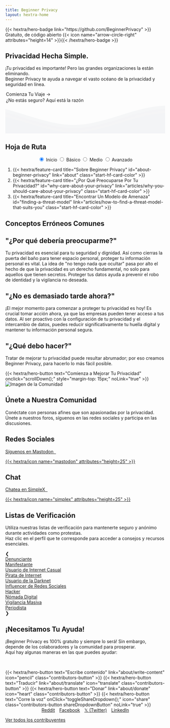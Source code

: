 ```yaml
---
title: Beginner Privacy
layout: hextra-home
---
```

<section class="hero hx-py-30-40 hx-text-center" id="hero">
  {{< hextra/hero-badge link="https://github.com/BeginnerPrivacy" >}}<div class="hx-w-2 hx-h-2 hx-rounded-full hx-bg-primary-400"></div>
    <span>Gratuito, de código abierto</span>
    {{< icon name="arrow-circle-right" attributes="height=14" >}}{{< /hextra/hero-badge >}}

  <div class="hx-mt-6 hx-mb-4">
    <h1 class="not-prose hx-text-4xl md:hx-text-9xl hx-font-bold hx-leading-none hx-tracking-tighter hx-py-2 hx-bg-clip-text">Privacidad Hecha Simple.</h1>
  </div>

  <div class="hx-mb-6">
    <p class="hx-text-lg">¡Tu privacidad es importante! Pero las grandes organizaciones la están eliminando.<br> Beginner Privacy te ayuda a navegar el vasto océano de la privacidad y seguridad en línea.</p>
  </div>

  <div class="not-prose hx-font-medium hx-cursor-pointer hx-px-10 hx-py-3 hx-rounded-lg hx-text-center hx-text-white hx-inline-block hx-bg-primary-600 hover:hx-bg-primary-700 dark:hx-bg-primary-600 dark:hover:hx-bg-primary-700 hx-transition-all hx-ease-in hx-duration-200 start-now-button" style="margin: 2px;" onclick="scrollDown();">
    Comienza Tu Viaje
    <span class="arrow">&rarr;</span>
  </div>
  <div class="not-prose hx-font-medium hx-cursor-pointer hx-px-10 hx-py-3 hx-rounded-lg hx-text-center hx-text-black dark:hx-text-white hx-inline-block not-sure-button hx-transition-all hx-ease-in hx-duration-200" style="margin: 2px;" onclick="scrollMisconceptions();">¿No estás seguro? Aquí está la razón</div>

  <div class="hero-waves">
    <svg class="waves" xmlns="http://www.w3.org/2000/svg" xmlns:xlink="http://www.w3.org/1999/xlink" viewBox="0 24 150 28" preserveAspectRatio="none" shape-rendering="auto">
      <defs>
        <path id="gentle-wave" d="M-160 44c30 0 58-18 88-18s 58 18 88 18 58-18 88-18 58 18 88 18 v44h-352z" />
      </defs>
      <g class="parallax">
        <use class="wave" xlink:href="#gentle-wave" x="48" y="0" fill="rgba(243,244,246,0.7)" />
        <use class="wave" xlink:href="#gentle-wave" x="48" y="3" fill="rgba(243,244,246,0.5)" />
        <use class="wave" xlink:href="#gentle-wave" x="48" y="5" fill="rgba(243,244,246,0.3)" />
        <use class="wave" xlink:href="#gentle-wave" x="48" y="7" fill="#f3f4f6" />
      </g>
    </svg>
  </div>
</section>

<section class="roadmap hx-py-40 hx-min-h-60 hx-mt-20" id="roadmap">
  <div>
      <h2 class="hx-text-4xl hx-text-center hx-font-bold md:hx-text-5xl">Hoja de Ruta</h2>
      <div style="display: flex; align-items: center; justify-content: center; flex-wrap: wrap;">
        <div class="tabs">
            <input type="radio" id="radio-start" name="tabs" value="start" checked onclick="updateRoadmap()" />
            <label class="tab" for="radio-start">Inicio</label>
            <input type="radio" id="radio-basic" name="tabs" value="basic" onclick="updateRoadmap()" />
            <label class="tab" for="radio-basic">Básico</label>
            <input type="radio" id="radio-medium" name="tabs" value="medium" onclick="updateRoadmap()" />
            <label class="tab" for="radio-medium">Medio</label>
            <input type="radio" id="radio-advanced" name="tabs" value="advanced" onclick="updateRoadmap()" />
            <label class="tab" for="radio-advanced">Avanzado</label>
            <span class="glider"></span>
        </div>
      </div>
  </div>

  <div id="roadmapContent" class="hx-mt-4">
    <div id="startContent" class="roadmap-section">
      <ol class="startContentOL">
        <li>{{< hextra/feature-card title="Sobre Beginner Privacy" id="about-beginner-privacy" link="about" class="start-hf-card-color" >}}</li>
        <li>{{< hextra/feature-card title="¿Por Qué Preocuparse Por Tu Privacidad?" id="why-care-about-your-privacy" link="articles/why-you-should-care-about-your-privacy" class="start-hf-card-color" >}}</li>
        <li>{{< hextra/feature-card title="Encontrar Un Modelo de Amenaza" id="finding-a-threat-model" link="articles/how-to-find-a-threat-model-that-suits-you" class="start-hf-card-color" >}}</li>
      </ol>
    </div>
    <div id="basicContent" class="roadmap-section" style="display:none;">
      <ol>
          <li>{{< hextra/feature-card title="Introducción Básica" id="basic-introduction" link="about/roadmap-introductions/basic" class="basic-hf-card-color" >}}</li>
          <li>{{< hextra/feature-card title="Contraseñas Fuertes" id="strong-passwords" link="articles/how-to-create-strong-passwords-and-store-them-securely" class="basic-hf-card-color" >}}</li>
          <li>{{< hextra/feature-card title="Autenticación de Dos Factores (2FA)" id="two-factor-authentication" link="articles/two-factor-authentication-and-why-you-need-it" class="basic-hf-card-color" >}}</li>
          <li>{{< hextra/feature-card title="Limitar la Información Compartida" id="limit-information-shared" link="articles/limit-the-personal-information-you-share-online" class="basic-hf-card-color" >}}</li>
          <li>{{< hextra/feature-card title="Navegador Privado" id="private-browser" link="articles/why-you-need-a-private-browser-to-protect-yourself" class="basic-hf-card-color" >}}</li>
          <li>{{< hextra/feature-card title="Motor de Búsqueda Privado" id="private-search-engine" link="articles/searching-safely-with-a-privacy-focused-search-engine" class="basic-hf-card-color" >}}</li>
          <li>{{< hextra/feature-card title="Red Privada Virtual (VPN)" id="virtual-private-network" link="articles/what-is-a-vpn-and-should-you-use-one" class="basic-hf-card-color" >}}</li>
          <li>{{< hextra/feature-card title="Configuración de Privacidad Móvil" id="mobile-privacy-settings" link="articles/change-these-mobile-settings-for-better-privacy" class="basic-hf-card-color" >}}</li>
          <li>{{< hextra/feature-card title="Configuración de Privacidad Del Escritorio" id="desktop-privacy-settings" link="articles/desktop-settings-to-change-for-better-privacy" class="basic-hf-card-color" >}}</li>
          <li>{{< hextra/feature-card title="Correo Electrónico Privado" id="private-email" link="articles/protect-your-communication-with-a-private-email" class="basic-hf-card-color" >}}</li>
          <li>{{< hextra/feature-card title="Mensajería Segura" id="secure-messaging" link="articles/ditch-sms-and-use-secure-communication-methods" class="basic-hf-card-color" >}}</li>
      </ol>
    </div>
    <div id="mediumContent" class="roadmap-section" style="display:none;">
      <ol>
        <li>{{< hextra/feature-card title="Introducción Media" id="medium-introduction" link="about/roadmap-introductions/medium" class="medium-hf-card-color" >}}</li>
        <li>{{< hextra/feature-card title="Software Libre y de Código Abierto" id="free-and-open-source-software" link="articles/break-free-from-proprietary-software-with-foss" class="medium-hf-card-color" >}}</li>
        <li>{{< hextra/feature-card title="Cámbiate a Linux" id="switch-to-linux" link="articles/how-to-effortlessly-switch-to-linux-step-by-step-guide" class="medium-hf-card-color" >}}</li>
        <li>{{< hextra/feature-card title="DNS Encriptado" id="encrypted-dns" link="articles/why-you-need-to-use-an-encrypted-dns" class="medium-hf-card-color" >}}</li>
        <li>{{< hextra/feature-card title="Interfaces de Redes Sociales" id="social-media-frontends" link="articles/why-you-should-ditch-social-media-and-use-a-frontend"  class="medium-hf-card-color" >}}</li>
        <li>{{< hextra/feature-card title="Eliminación de Corredores de Datos" id="removal-from-data-brokers" link="articles/how-to-remove-yourself-from-data-brokers" class="medium-hf-card-color" >}}</li>
        <li>{{< hextra/feature-card title="¿Qué es Tor?" id="what-is-tor" link="articles/navigating-the-web-anonymously-a-guide-to-tor-basics" class="medium-hf-card-color" >}}</li>
      </ol>
    </div>
    <div id="advancedContent" class="roadmap-section" style="display:none;">
      <ol>
        <li>{{< hextra/feature-card title="Introducción Avanzada" id="advanced-introduction" link="about/roadmap-introductions/advanced" class="advanced-hf-card-color" >}}</li>
        <li>{{< hextra/feature-card title="Sistema Operativo de Escritorio" id="desktop-operating-system" link="articles/the-best-desktop-operating-systems-for-high-risk-individuals" class="advanced-hf-card-color" >}}</li>
        <li>{{< hextra/feature-card title="Sistema Operativo Móvil" id="mobile-operating-system" link="articles/the-best-private-mobile-operating-systems" class="advanced-hf-card-color" >}}</li>
        <li>{{< hextra/feature-card title="Autoalojamiento" id="self-hosting" link="articles/why-you-should-start-self-hosting-services"  class="advanced-hf-card-color" >}}</li>
        <li>{{< hextra/feature-card title="Criptomoneda" id="cryptocurrency" link="articles/cryptocurrency-and-anonymity-a-guide-to-buying-things-without-a-trace" class="advanced-hf-card-color" >}}</li>
        <li>{{< hextra/feature-card title="Seguridad Física" id="physical-security" link="articles/why-you-should-enhance-your-physical-security" class="advanced-hf-card-color" >}}</li>
        <li>{{< hextra/feature-card title="Inteligencia de Amenazas" id="threat-intelligence" link="articles/threat-intelligence-explained-how-to-leverage-it-for-enhanced-security" class="advanced-hf-card-color" >}}</li>
      </ol>
    </div>
  </div>
</section>

<section id="common-misconceptions" class="hx-text-center hx-py-50-40">
    <h2 class="hx-text-4xl hx-font-bold md:hx-text-6xl hx-inline">Conceptos Erróneos Comunes</h2>
    <div class="misconception-container">
        <div class="misconception-card">
            <h2 class="hx-text-2xl hx-font-bold">"¿Por qué debería preocuparme?"</h2>
            <p class="hx-text-base">Tu privacidad es esencial para tu seguridad y dignidad. Así como cierras la puerta del baño para tener espacio personal, proteger tu información personal es vital. La idea de "no tengo nada que ocultar" pasa por alto el hecho de que la privacidad es un derecho fundamental, no solo para aquellos que tienen secretos. Proteger tus datos ayuda a prevenir el robo de identidad y la vigilancia no deseada.</p>
        </div>
        <div class="misconception-card">
            <h2 class="hx-text-2xl hx-font-bold">"¿No es demasiado tarde ahora?"</h2>
            <p class="hx-text-base">¡El mejor momento para comenzar a proteger tu privacidad es hoy! Es crucial tomar acción ahora, ya que las empresas pueden tener acceso a tus datos. Al ser proactivo con la configuración de tu privacidad y el intercambio de datos, puedes reducir significativamente tu huella digital y mantener tu información personal segura.</p>
        </div>
        <div class="misconception-card">
            <h2 class="hx-text-2xl hx-font-bold">"¿Qué debo hacer?"</h2>
            <p class="hx-text-base">Tratar de mejorar tu privacidad puede resultar abrumador; por eso creamos Beginner Privacy, para hacerlo lo más fácil posible.</p>
            {{< hextra/hero-button text="Comienza a Mejorar Tu Privacidad" onclick="scrollDown();" style="margin-top: 15px;" noLink="true" >}}
        </div>
    </div>
</section>

<section class="community-section hx-py-60-40">
    <div class="community-content">
        <img src="../images/earth.webp" alt="Imagen de la Comunidad" class="community-image">
    </div>
    <div class="community-cta">
        <h2 class="hx-text-4xl hx-font-bold md:hx-text-5xl">Únete a Nuestra Comunidad</h2>
        <p class="hx-text-base">Conéctate con personas afines que son apasionadas por la privacidad. Únete a nuestros foros, síguenos en las redes sociales y participa en las discusiones.</p>
        <div class="social-chat-container">
          <div class="chat-section">
            <h2 class="hx-text-2rem hx-font-bold">Redes Sociales</h2>
            <a href="https://mastodon.social/@BeginnerPrivacy" target="_blank" title="Mastodon" rel="noopener noreferrer">
              <div class="chat-section-button">
                <p>Síguenos en Mastodon&nbsp;&nbsp;</p>{{< hextra/icon name="mastodon" attributes="height=25" >}}
              </div>
            </a>
          </div>
          <div class="chat-section">
            <h2 class="hx-text-2rem hx-font-bold">Chat</h2>
            <a href="about/join-simplex-group" target="_blank" title="SimpleX Chat">
              <div class="chat-section-button">
                <p>Chatea en SimpleX&nbsp;&nbsp;</p>{{< hextra/icon name="simplex" attributes="height=25" >}}
              </div>
            </a>
          </div>
        </div>
    </div>
</section>

<section class="checklists-section hx-py-60-60">
  <h2 class="hx-text-4xl hx-font-bold md:hx-text-6xl hx-text-center">Listas de Verificación</h2>
  <p class="hx-text-base hx-mb-10px hx-text-center">Utiliza nuestras listas de verificación para mantenerte seguro y anónimo durante actividades como protestas. <br>Haz clic en el perfil que te corresponde para acceder a consejos y recursos esenciales.</p>
  <div class="carousel-container" aria-label="Checklists carousel">
    <div class="carousel-button prev" aria-label="Previous">&#10094;</div>
      <div class="carousel" tabindex="0" aria-roledescription="carousel" aria-live="polite" aria-atomic="true">
        <div class="carousel-track">
          <a href="checklists/?m=whistleblower" draggable="false" tabindex="-1">
            <div class="carousel-item" tabindex="0">Denunciante</div>
          </a>
          <a href="checklists/?m=protestor" draggable="false" tabindex="-1">
            <div class="carousel-item" tabindex="0">Manifestante</div>
          </a>
          <a href="checklists/?m=casual-internet-user" draggable="false" tabindex="-1">
            <div class="carousel-item" tabindex="0">Usuario de Internet Casual</div>
          </a>
          <a href="checklists/?m=internet-pirate" draggable="false" tabindex="-1">
            <div class="carousel-item" tabindex="0">Pirata de Internet</div>
          </a>
          <a href="checklists/?m=darknet-user" draggable="false" tabindex="-1">
            <div class="carousel-item" tabindex="0">Usuario de la Darknet</div>
          </a>
          <a href="checklists/?m=social-media-influencer" draggable="false" tabindex="-1">
            <div class="carousel-item" tabindex="0">Influencer de Redes Sociales</div>
          </a>
          <a href="checklists/?m=hacker" draggable="false" tabindex="-1">
            <div class="carousel-item" tabindex="0">Hacker</div>
          </a>
          <a href="checklists/?m=digital-nomad" draggable="false" tabindex="-1">
            <div class="carousel-item" tabindex="0">Nómada Digital</div>
          </a>
          <a href="checklists/?m=mass-surveillance" draggable="false" tabindex="-1">
            <div class="carousel-item" tabindex="0">Vigilancia Masiva</div>
          </a>
          <a href="checklists/?m=journalist" draggable="false" tabindex="-1">
            <div class="carousel-item" tabindex="0">Periodista</div>
          </a>
        </div>
      </div>
    <div class="carousel-button next" aria-label="Next">&#10095;</div>
    <div class="carousel-fade left"></div>
    <div class="carousel-fade right"></div>
  </div>
</section>

<section id="contributors" class="hx-mb-16 hx-mt-18">
    <h2 class="hx-text-4xl hx-font-bold md:hx-text-6xl">¡Necesitamos Tu Ayuda!</h2>
    <p class="hx-text-base">¡Beginner Privacy es 100% gratuito y siempre lo será! Sin embargo, depende de los colaboradores y la comunidad para prosperar.<br>Aquí hay algunas maneras en las que puedes ayudar:</p>
    <div style="display: inline-flex; flex-wrap: wrap; justify-content: center; margin-top: 2rem;">
      {{< hextra/hero-button text="Escribe contenido" link="about/write-content" icon="pencil" class="contributors-button" >}}
      {{< hextra/hero-button text="Traducir" link="about/translate" icon="translate" class="contributors-button" >}}
      {{< hextra/hero-button text="Donar" link="about/donate" icon="heart" class="contributors-button" >}}
      {{< hextra/hero-button text="Corre la voz" onClick="toggleShareDropdown();" icon="share" class="contributors-button shareDropdownButton" noLink="true" >}}
      <div id="shareDropdown" class="dropdown-content">
        <a href="https://www.reddit.com/login/?dest=https%3A%2F%2Fwww.reddit.com%2Fsubmit%3Furl%3Dhttps%253A%252F%252Fbeginnerprivacy.com%26title%3DStart%2BYour%2BPrivacy%2BJourney%2BToday%2521" target="_blank" style="padding-inline: 5px;">Reddit</a>
        <a href="https://www.facebook.com/sharer/sharer.php?u=https://beginnerprivacy.com" target="_blank" style="padding-inline: 5px;">Facebook</a>
        <a href="https://x.com/intent/post?text=Start%20Your%20Privacy%20Journey%20Today!&url=https%3A%2F%2Fbeginnerprivacy.com&mx=2" target="_blank" style="padding-inline: 5px;">𝕏 (Twitter)</a>
        <a href="https://www.linkedin.com/uas/login?session_redirect=https%3A%2F%2Fwww.linkedin.com%2FshareArticle%3Fmini%3Dtrue%26url%3Dhttps%3A%2F%2Fbeginnerprivacy.com%26title%3DStart%2BYour%2BPrivacy%2BJourney%2BToday%21" target="_blank" style="padding-inline: 5px;">LinkedIn</a>
      </div>
    </div>
    <a href="about/contributors"><p class="hx-text-base hx-underline hx-mt-4">Ver todos los contribuyentes</p></a>
</section>